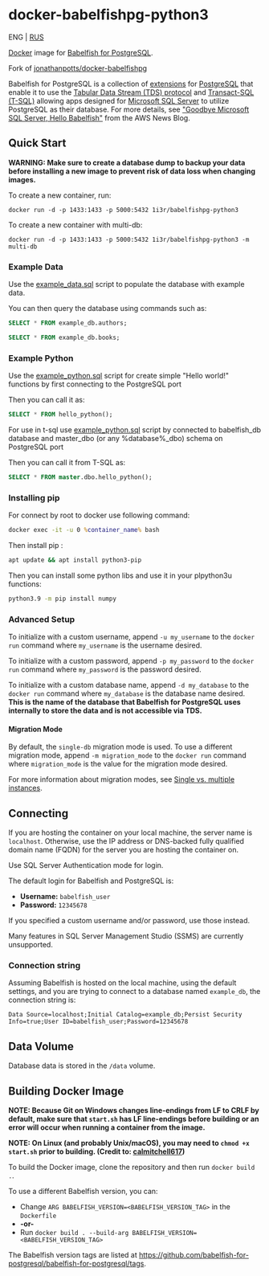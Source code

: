 # docker-babelfishpg-python3
ENG | [RUS](https://github.com/ArchaicLier/docker-babelfishpg-python3/blob/main/README_RU.md)

[Docker](https://www.docker.com/) image for [Babelfish for PostgreSQL](https://babelfishpg.org/).

Fork of [jonathanpotts/docker-babelfishpg](https://github.com/jonathanpotts/docker-babelfishpg)


Babelfish for PostgreSQL is a collection of [extensions](https://github.com/babelfish-for-postgresql/babelfish_extensions) for [PostgreSQL](https://www.postgresql.org/) that enable it to use the [Tabular Data Stream (TDS) protocol](https://docs.microsoft.com/openspecs/windows_protocols/ms-tds) and [Transact-SQL (T-SQL)](https://docs.microsoft.com/sql/t-sql/language-reference) allowing apps designed for [Microsoft SQL Server](https://docs.microsoft.com/sql/sql-server) to utilize PostgreSQL as their database. For more details, see ["Goodbye Microsoft SQL Server, Hello Babelfish"](https://aws.amazon.com/blogs/aws/goodbye-microsoft-sql-server-hello-babelfish/) from the AWS News Blog.

## Quick Start

**WARNING: Make sure to create a database dump to backup your data before installing a new image to prevent risk of data loss when changing images.**

To create a new container, run:

`docker run -d -p 1433:1433 -p 5000:5432 1i3r/babelfishpg-python3`

To create a new container with multi-db:

`docker run -d -p 1433:1433 -p 5000:5432 1i3r/babelfishpg-python3 -m multi-db`

### Example Data

Use the [example_data.sql](https://github.com/ArchaicLier/docker-babelfishpg-python3/blob/main/example_data.sql) script to populate the database with example data.

You can then query the database using commands such as:

```sql
SELECT * FROM example_db.authors;
```

```sql
SELECT * FROM example_db.books;
```

### Example Python

Use the [example_python.sql](https://github.com/ArchaicLier/docker-babelfishpg-python3/blob/main/example_python.sql) script for create simple "Hello world!" functions by first connecting to the PostgreSQL port

Then you can call it as:

```sql
SELECT * FROM hello_python();
```

For use in t-sql use [example_python.sql](https://github.com/ArchaicLier/docker-babelfishpg-python3/blob/main/example_python.sql) script by connected to babelfish_db database and master_dbo (or any %database%_dbo) schema on PostgreSQL port

Then you can call it from T-SQL as:
```sql
SELECT * FROM master.dbo.hello_python();
```

### Installing pip

For connect by root to docker use following command:

```cmd
docker exec -it -u 0 %container_name% bash
```

Then install pip :

```sh
apt update && apt install python3-pip
```

Then you can install some python libs and use it in your plpython3u functions:

```sh
python3.9 -m pip install numpy
```

### Advanced Setup

To initialize with a custom username, append `-u my_username` to the `docker run` command where `my_username` is the username desired.

To initialize with a custom password, append `-p my_password` to the `docker run` command where `my_password` is the password desired.

To initialize with a custom database name, append `-d my_database` to the `docker run` command where `my_database` is the database name desired. **This is the name of the database that Babelfish for PostgreSQL uses internally to store the data and is not accessible via TDS.**

#### Migration Mode

By default, the `single-db` migration mode is used.
To use a different migration mode, append `-m migration_mode` to the `docker run` command where `migration_mode` is the value for the migration mode desired.

For more information about migration modes, see [Single vs. multiple instances](https://babelfishpg.org/docs/installation/single-multiple/).

## Connecting

If you are hosting the container on your local machine, the server name is `localhost`. Otherwise, use the IP address or DNS-backed fully qualified domain name (FQDN) for the server you are hosting the container on.

Use SQL Server Authentication mode for login.

The default login for Babelfish and PostgreSQL is:

* **Username:** `babelfish_user`
* **Password:** `12345678`

If you specified a custom username and/or password, use those instead.

Many features in SQL Server Management Studio (SSMS) are currently unsupported.

### Connection string

Assuming Babelfish is hosted on the local machine, using the default settings, and you are trying to connect to a database named `example_db`, the connection string is:

`Data Source=localhost;Initial Catalog=example_db;Persist Security Info=true;User ID=babelfish_user;Password=12345678`

## Data Volume 

Database data is stored in the `/data` volume.

## Building Docker Image 

**NOTE: Because Git on Windows changes line-endings from LF to CRLF by default, make sure that `start.sh` has LF line-endings before building or an error will occur when running a container from the image.**

**NOTE: On Linux (and probably Unix/macOS), you may need to `chmod +x start.sh` prior to building. (Credit to: [calmitchell617](https://github.com/calmitchell617))**

To build the Docker image, clone the repository and then run `docker build .`.

To use a different Babelfish version, you can:
 * Change `ARG BABELFISH_VERSION=<BABELFISH_VERSION_TAG>` in the `Dockerfile`
 * **-or-**
 * Run `docker build . --build-arg BABELFISH_VERSION=<BABELFISH_VERSION_TAG>`

The Babelfish version tags are listed at https://github.com/babelfish-for-postgresql/babelfish-for-postgresql/tags.

